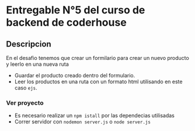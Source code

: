 #  Entregable N°5 del curso de backend de coderhouse

## Descripcion

En el desafio tenemos que crear un formilario para crear un nuevo producto y leerlo en una nueva ruta

- Guardar el producto creado dentro del formulario.
- Leer los productos en una ruta con un formato html utilisando en este caso `ejs`.

### Ver proyecto

- Es necesario realizar un `npm istall` por las dependecias utilisadas
- Correr servidor con `nodemon server.js` o `node server.js`
